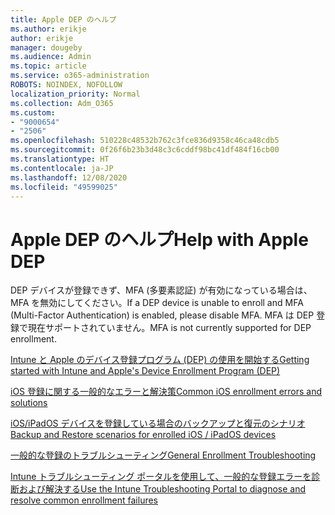 ```yaml
---
title: Apple DEP のヘルプ
ms.author: erikje
author: erikje
manager: dougeby
ms.audience: Admin
ms.topic: article
ms.service: o365-administration
ROBOTS: NOINDEX, NOFOLLOW
localization_priority: Normal
ms.collection: Adm_O365
ms.custom:
- "9000654"
- "2506"
ms.openlocfilehash: 510228c48532b762c3fce836d9358c46ca48cdb5
ms.sourcegitcommit: 0f26f6b23b3d48c3c6cddf98bc41df484f16cb00
ms.translationtype: HT
ms.contentlocale: ja-JP
ms.lasthandoff: 12/08/2020
ms.locfileid: "49599025"
---
```

# <a name="help-with-apple-dep"></a><span data-ttu-id="c3713-102">Apple DEP のヘルプ</span><span class="sxs-lookup"><span data-stu-id="c3713-102">Help with Apple DEP</span></span>

<span data-ttu-id="c3713-103">DEP デバイスが登録できず、MFA (多要素認証) が有効になっている場合は、MFA を無効にしてください。</span><span class="sxs-lookup"><span data-stu-id="c3713-103">If a DEP device is unable to enroll and MFA (Multi-Factor Authentication) is enabled, please disable MFA.</span></span> <span data-ttu-id="c3713-104">MFA は DEP 登録で現在サポートされていません。</span><span class="sxs-lookup"><span data-stu-id="c3713-104">MFA is not currently supported for DEP enrollment.</span></span>

[<span data-ttu-id="c3713-105">Intune と Apple のデバイス登録プログラム (DEP) の使用を開始する</span><span class="sxs-lookup"><span data-stu-id="c3713-105">Getting started with Intune and Apple's Device Enrollment Program (DEP)</span></span>](https://docs.microsoft.com/intune/enrollment/device-enrollment-program-enroll-ios)

[<span data-ttu-id="c3713-106">iOS 登録に関する一般的なエラーと解決策</span><span class="sxs-lookup"><span data-stu-id="c3713-106">Common iOS enrollment errors and solutions</span></span>](https://docs.microsoft.com/intune/enrollment/troubleshoot-ios-enrollment-errors)

[<span data-ttu-id="c3713-107">iOS/iPadOS デバイスを登録している場合のバックアップと復元のシナリオ</span><span class="sxs-lookup"><span data-stu-id="c3713-107">Backup and Restore scenarios for enrolled iOS / iPadOS devices</span></span>](https://docs.microsoft.com/mem/intune/enrollment/backup-restore-ios)

[<span data-ttu-id="c3713-108">一般的な登録のトラブルシューティング</span><span class="sxs-lookup"><span data-stu-id="c3713-108">General Enrollment Troubleshooting</span></span>](https://docs.microsoft.com/intune/enrollment/troubleshoot-device-enrollment-in-intune)

[<span data-ttu-id="c3713-109">Intune トラブルシューティング ポータルを使用して、一般的な登録エラーを診断および解決する</span><span class="sxs-lookup"><span data-stu-id="c3713-109">Use the Intune Troubleshooting Portal to diagnose and resolve common enrollment failures</span></span>](https://docs.microsoft.com/intune/fundamentals/help-desk-operators)
